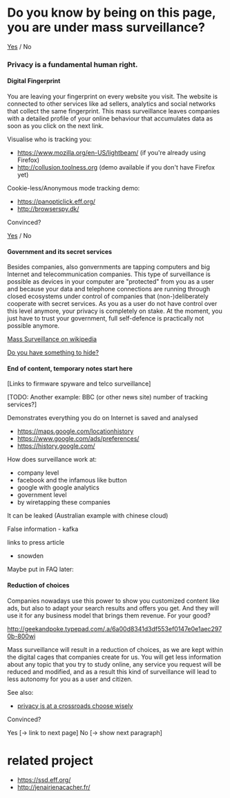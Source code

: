 # Do you know by being on this page, you are under mass surveillance?

[Yes](https://github.com/pierreozoux/ihavesomethingtohi.de/blob/master/somethingtohide.md) / No

### Privacy is a fundamental human right.

#### Digital Fingerprint

You are leaving your fingerprint on every website you visit. The website is
connected to other services like ad sellers, analytics and social networks
that collect the same fingerprint. This mass surveillance leaves companies
with a detailed profile of your online behaviour that accumulates data as soon
as you click on the next link.

Visualise who is tracking you:
- https://www.mozilla.org/en-US/lightbeam/ (if you're already using Firefox)
- http://collusion.toolness.org (demo available if you don't have Firefox yet)

Cookie-less/Anonymous mode tracking demo:
 - https://panopticlick.eff.org/
 - http://browserspy.dk/

Convinced?

[Yes](https://github.com/pierreozoux/ihavesomethingtohi.de/blob/master/somethingtohide.md) / No

#### Government and its secret services

Besides companies, also gonvernments are tapping computers and big Internet
and telecommunication companies. This type of surveillance is
possible as devices in your computer are "protected" from you as a user and
because your data and telephone connections are running through closed
ecosystems under control of companies that (non-)deliberately cooperate with
secret services. As you as a user do not have control over this level anymore,
your privacy is completely on stake. At the moment, you just have to trust your
government, full self-defence is practically not possible anymore.

[Mass Surveillance on wikipedia](https://en.wikipedia.org/wiki/Mass_surveillance)

[Do you have something to hide?](https://github.com/pierreozoux/ihavesomethingtohi.de/blob/master/somethingtohide.md)

#### End of content, temporary notes start here

[Links to firmware spyware and telco surveillance]

[TODO: Another example: BBC (or other news site) number of tracking services?]

Demonstrates everything you do on Internet is saved and analysed
- https://maps.google.com/locationhistory
- https://www.google.com/ads/preferences/
- https://history.google.com/

How does surveillance work at:
- company level
 - facebook and the infamous like button
 - google with google analytics
- government level
 - by wiretapping these companies

It can be leaked
(Australian example with chinese cloud)

False information - kafka

links to press article
- snowden

Maybe put in FAQ later:

#### Reduction of choices

Companies nowadays use this power to show you customized content like ads, but
also to adapt your search results and offers you get. And they will use it for
any business model that brings them revenue. For your good?

http://geekandpoke.typepad.com/.a/6a00d8341d3df553ef0147e0e1aec2970b-800wi

Mass surveillance will result in a reduction of choices, as we are kept within
the digital cages that companies create for us. You will get less information
about any topic that you try to study online, any service you request will be
reduced and modified, and as a result this kind of surveillance will lead to
less autonomy for you as a user and citizen.

See also: 
 - [privacy is at a crossroads choose wisely](https://medium.com/@yegg/privacy-is-at-a-crossroads-choose-wisely-96bac0644ec1)

Convinced?

Yes [-> link to next page]
No [-> show next paragraph]


# related project

- https://ssd.eff.org/
- http://jenairienacacher.fr/

